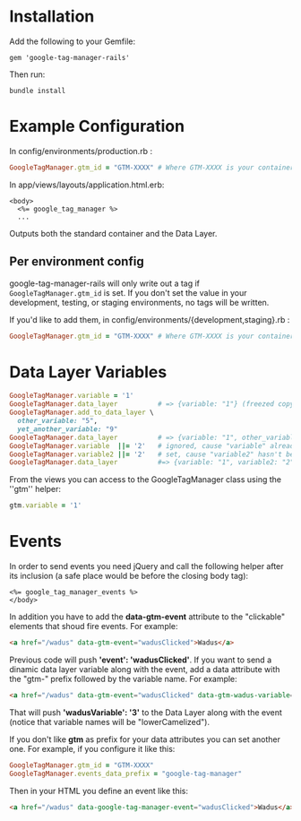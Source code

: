 Installation
=============

Add the following to your Gemfile:

``
  gem 'google-tag-manager-rails'
``

Then run:

``
  bundle install
``

Example Configuration
====

In config/environments/production.rb :

```ruby
GoogleTagManager.gtm_id = "GTM-XXXX" # Where GTM-XXXX is your container ID from Google Tag Manager
```

In app/views/layouts/application.html.erb:

```erb
<body>
  <%= google_tag_manager %>
  ...
```

Outputs both the standard container and the Data Layer.

Per environment config
----

google-tag-manager-rails will only write out a tag if `GoogleTagManager.gtm_id` is set. If you don't set the value in your development, testing, or staging environments, no tags will be written.

If you'd like to add them, in config/environments/{development,staging}.rb :

```ruby
GoogleTagManager.gtm_id = "GTM-XXXX" # Where GTM-XXXX is your container ID from Google Tag Manager
```

Data Layer Variables
====

```ruby
GoogleTagManager.variable = '1'
GoogleTagManager.data_layer          # => {variable: "1"} (freezed copy)
GoogleTagManager.add_to_data_layer \
  other_variable: "5",
  yet_another_variable: "9"
GoogleTagManager.data_layer          # => {variable: "1", other_variable: "5", yet_another_variable: "9"} (freezed copy)
GoogleTagManager.variable  ||= '2'   # ignored, cause "variable" already has a value
GoogleTagManager.variable2 ||= '2'   # set, cause "variable2" hasn't been set
GoogleTagManager.data_layer          #=> {variable: "1", variable2: "2", other_variable: "5", yet_another_variable: "9"}
```

From the views you can access to the GoogleTagManager class using the ''gtm'' helper:

```ruby
gtm.variable = '1'
```

Events
======

In order to send events you need jQuery and call the following helper after its inclusion (a safe place would be before the closing body tag): 

```erb
<%= google_tag_manager_events %>
</body>
```

In addition you have to add the **data-gtm-event** attribute to the "clickable" elements that shoud fire events. For example:

```html
<a href="/wadus" data-gtm-event="wadusClicked">Wadus</a>
```

Previous code will push **'event': 'wadusClicked'**. If you want to send a dinamic data layer variable along with the event, add a data attribute with the "gtm-" prefix followed by the variable name. For example:

```html
<a href="/wadus" data-gtm-event="wadusClicked" data-gtm-wadus-variable="3">Wadus</a>
```

That will push **'wadusVariable': '3'** to the Data Layer along with the event (notice that variable names will be "lowerCamelized").

If you don't like **gtm** as prefix for your data attributes you can set another one. For example, if you configure it like this:

```ruby
GoogleTagManager.gtm_id = "GTM-XXXX"
GoogleTagManager.events_data_prefix = "google-tag-manager"
```

Then in your HTML you define an event like this:


```html
<a href="/wadus" data-google-tag-manager-event="wadusClicked">Wadus</a>
```

